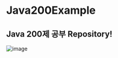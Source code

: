 # Java200Example

## Java 200제 공부 Repository!

![image](https://github.com/MatchaKim/Java200Example/assets/121302951/2f00b076-f470-4972-a692-cf948e099f19)



